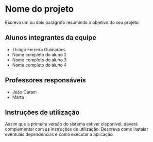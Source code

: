 # Nome do projeto
Escreva um ou dois  parágrafo resumindo o objetivo do seu projeto.

## Alunos integrantes da equipe

* Thiago Ferreira Guimarães
* Nome completo do aluno 2
* Nome completo do aluno 3
* Nome completo do aluno 4

## Professores responsáveis

* João Caram
* Marta

## Instruções de utilização

Assim que a primeira versão do sistema estiver disponível, deverá complementar com as instruções de utilização. Descreva como instalar eventuais dependências e como executar a aplicação.
